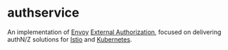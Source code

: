 # authservice
An implementation of [Envoy](https://envoyproxy.io) [External Authorization](https://www.envoyproxy.io/docs/envoy/latest/intro/arch_overview/ext_authz_filter), focused on delivering authN/Z solutions for [Istio](https://istio.io) and [Kubernetes](https://kubernetes.io).
